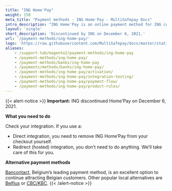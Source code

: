 ```yaml
---
title: "ING Home'Pay"
weight: 150
meta_title: "Payment methods - ING Home'Pay - MultiSafepay Docs"
intro_description: "ING Home'Pay is an online payment method for ING customers in Belgium. Customers are redirected to their ING banking environment to complete payment."
layout: 'single'
short_description: 'Discontinued by ING on December 6, 2021.'
url: '/payment-methods/ing-home-pay/'
logo: 'https://raw.githubusercontent.com/MultiSafepay/docs/master/static/logo/Payment_methods/ING_Homepay.svg'
aliases:
    - /support-tab/magento2/payment-methods/ing-home-pay
    - /payment-methods/ing-home-pay/
    - /payment-methods/banks/ing-home-pay
    - /payments/methods/banks/ing-home-pay/
    - /payment-methods/ing-home-pay/activation/
    - /payment-methods/ing-home-pay/integration-testing/
    - /payment-methods/ing-home-pay/payment-flow/
    - /payment-methods/ing-home-pay/product-rules/
---
```

{{< alert-notice >}} **Important:** ING discontinued Home'Pay on December 6, 2021. 

**What you need to do** 

Check your integration. If you use a:

-	Direct integration, you need to remove ING Home’Pay from your checkout yourself. 
-	Redirect (hosted) integration, you don’t need to do anything. We’ll take care of this for you. 

**Alternative payment methods**

[Bancontact](/payment-methods/bancontact/), Belgium’s leading payment method, is an excellent option to continue attracting Belgian customers. Other popular local alternatives are [Belfius](/payment-methods/belfius/) or [CBC/KBC](/payment-methods/cbc-kbc/).
 {{< /alert-notice >}}
